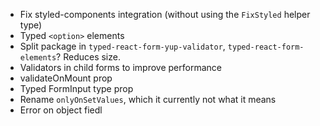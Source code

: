 -   Fix styled-components integration (without using the `FixStyled` helper type)
-   Typed `<option>` elements
-   Split package in `typed-react-form-yup-validator`, `typed-react-form-elements`? Reduces size.
-   Validators in child forms to improve performance
-   validateOnMount prop
-   Typed FormInput type prop
-   Rename `onlyOnSetValues`, which it currently not what it means
-   Error on object fiedl
